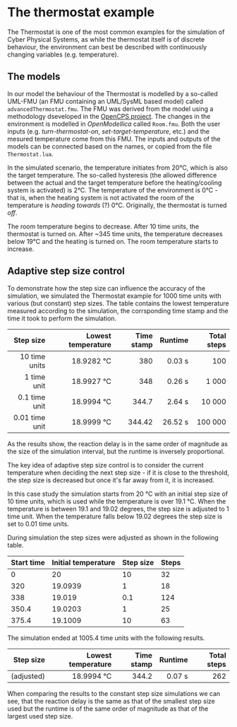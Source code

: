 # The thermostat example

The Thermostat is one of the most common examples for the simulation of Cyber Physical Systems, as while the thermostat itself is of discrete behaviour, the environment can best be described with continuously changing variables (e.g. temperature).

## The models

In our model the behaviour of the Thermostat is modelled by a so-called UML-FMU (an FMU containing an UML/SysML based model) called `advancedThermostat.fmu`. The FMU was derived from the model using a methodology dseveloped in the [OpenCPS project](https://opencps.eu/). The changes in the environment is modelled in _OpenModellica_ called `Room.fmu`. Both the user inputs (e.g. _turn-thermostat-on_, _set-target-temperature_, etc.) and the mesured temperature come from this FMU. The inputs and outputs of the models can be connected based on the names, or copied from the file `Thermostat.lua`.

In the simulated scenario, the temperature initiates from 20°C, which is also the target temperature. The so-called hysteresis (the allowed difference between the actual and the target temperature before the heating/cooling system is activated) is 2°C. The temperature of the environment is 0°C - that is, when the heating system is not activated the room of the temperature is _heading towards_ (?) 0°C. Originally, the thermostat is turned _off_. 

The room temperature begins to decrease. After 10 time units, the thermostat is turned on. After ~345 time units, the temperature decreases below 19°C and the heating is turned on. The room temperature starts to increase.

## Adaptive step size control

To demonstrate how the step size can influence the accuracy of the simulation, we simulated the Thermostat example for 1000 time units with various (but constant) step sizes. The table contains the lowest temperature measured according to the simulation, the corrsponding time stamp and the time it took to perform the simulation.


| Step size      | Lowest temperature | Time stamp | Runtime | Total steps |
| --------------:| ------------------:| ----------:| -------:| -----------:|
| 10 time units  |         18.9282 °C |        380 |  0.03 s |         100 |
|  1 time unit   |         18.9927 °C |        348 |  0.26 s |       1 000 |
| 0.1 time unit  |         18.9994 °C |      344.7 |  2.64 s |      10 000 |
| 0.01 time unit |         18.9999 °C |     344.42 | 26.52 s |     100 000 |

As the results show, the reaction delay is in the same order of magnitude as the size of the simulation interval, but the runtime is inversely proportional. 

The key idea of adaptive step size control is to consider the current temperature when deciding the next step size - if it is close to the threshold, the step size is decreased but once it's far away from it, it is increased.

In this case study the simulation starts from 20 °C with an initial step size of 10 time units, which is used while the temperature is over 19.1 °C. When the temperature is between 19.1 and 19.02 degrees, the step size is adjusted to 1 time unit. When the temperature falls below 19.02 degrees the step size is set to 0.01 time units.

During simulation the step sizes were adjusted as shown in the following table.

| Start time | Initial temperature | Step size | Steps |
| ---------- | ------------------- | --------- | ----- |
|      0     |      20             |  10       |  32   |
|   320	     |  19.0939            |    1      |  18   |
|    338     |      19.019         |  0.1      |  124  |
|   350.4    |  19.0203            |    1      |  25   |
|   375.4    |  19.1009            |    10     |  63   |

The simulation ended at 1005.4 time units with the following results.

| Step size      | Lowest temperature | Time stamp | Runtime | Total steps |
| --------------:| ------------------:| ----------:| -------:| -----------:|
| (adjusted)     |         18.9994 °C |     344.2  |  0.07 s |       262   |

When comparing the results to the constant step size simulations we can see, that the reaction delay is the same as that of the smallest step size used but the runtime is of the same order of magnitude as that of the largest used step size.






